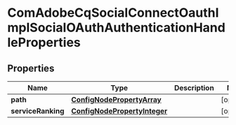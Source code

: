 

# ComAdobeCqSocialConnectOauthImplSocialOAuthAuthenticationHandleProperties

## Properties

Name | Type | Description | Notes
------------ | ------------- | ------------- | -------------
**path** | [**ConfigNodePropertyArray**](ConfigNodePropertyArray.md) |  |  [optional]
**serviceRanking** | [**ConfigNodePropertyInteger**](ConfigNodePropertyInteger.md) |  |  [optional]



